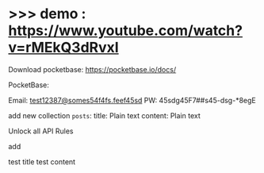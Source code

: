 # >>> demo : https://www.youtube.com/watch?v=rMEkQ3dRvxI


Download pocketbase: https://pocketbase.io/docs/


PocketBase:

Email: test12387@somes54f4fs.feef45sd
PW: 45sdg45F7##s45-dsg-*8egE


add new collection `posts`:
title: Plain text
content: Plain text

Unlock all API Rules


add 


test title
test content
